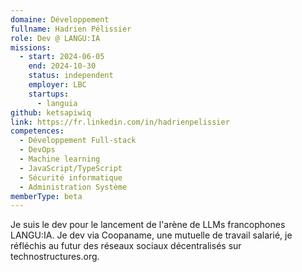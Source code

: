 ```yaml
---
domaine: Développement
fullname: Hadrien Pélissier
role: Dev @ LANGU:IA
missions:
  - start: 2024-06-05
    end: 2024-10-30
    status: independent
    employer: LBC
    startups:
      - languia
github: ketsapiwiq
link: https://fr.linkedin.com/in/hadrienpelissier
competences:
  - Développement Full-stack
  - DevOps
  - Machine learning
  - JavaScript/TypeScript
  - Sécurité informatique
  - Administration Système
memberType: beta
---
```

Je suis le dev pour le lancement de l'arène de LLMs francophones LANGU:IA. Je dev via Coopaname, une mutuelle de travail salarié, je réfléchis au futur des réseaux sociaux décentralisés sur technostructures.org.